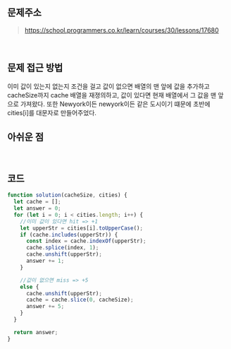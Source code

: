 ## 문제주소

> https://school.programmers.co.kr/learn/courses/30/lessons/17680

</br>

## 문제 접근 방법

이미 값이 있는지 없는지 조건을 걸고 값이 없으면 배열의 맨 앞에 값을 추가하고 cacheSize까지 cache 배열을 재졍의하고, 값이 있다면 현재 배열에서 그 값을 맨 앞으로 가져왔다. 또한 Newyork이든 newyork이든 같은 도시이기 떄문에 초반에 cities[i]를 대문자로 만들어주었다.
</br>

## 아쉬운 점

</br>

## 코드

```js
function solution(cacheSize, cities) {
  let cache = [];
  let answer = 0;
  for (let i = 0; i < cities.length; i++) {
    //이미 값이 있다면 hit => +1
    let upperStr = cities[i].toUpperCase();
    if (cache.includes(upperStr)) {
      const index = cache.indexOf(upperStr);
      cache.splice(index, 1);
      cache.unshift(upperStr);
      answer += 1;
    }

    //값이 없으면 miss => +5
    else {
      cache.unshift(upperStr);
      cache = cache.slice(0, cacheSize);
      answer += 5;
    }
  }

  return answer;
}
```
